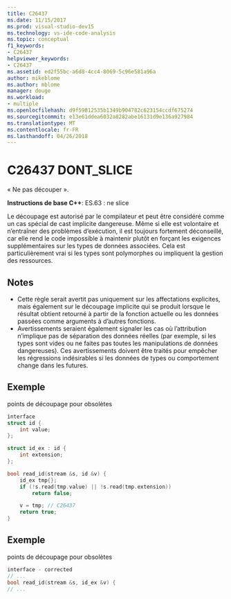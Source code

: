 ```yaml
---
title: C26437
ms.date: 11/15/2017
ms.prod: visual-studio-dev15
ms.technology: vs-ide-code-analysis
ms.topic: conceptual
f1_keywords:
- C26437
helpviewer_keywords:
- C26437
ms.assetid: ed2f55bc-a6d8-4cc4-8069-5c96e581a96a
author: mikeblome
ms.author: mblome
manager: douge
ms.workload:
- multiple
ms.openlocfilehash: d9f59812535b1349b904782c623154ccdf675274
ms.sourcegitcommit: e13e61ddea6032a8282abe16131d9e136a927984
ms.translationtype: MT
ms.contentlocale: fr-FR
ms.lasthandoff: 04/26/2018
---
```

# <a name="c26437-dontslice"></a>C26437 DONT_SLICE
« Ne pas découper ».

**Instructions de base C++**: ES.63 : ne slice

Le découpage est autorisé par le compilateur et peut être considéré comme un cas spécial de cast implicite dangereuse. Même si elle est volontaire et n’entraîner des problèmes d’exécution, il est toujours fortement déconseillé, car elle rend le code impossible à maintenir plutôt en forçant les exigences supplémentaires sur les types de données associées. Cela est particulièrement vrai si les types sont polymorphes ou impliquent la gestion des ressources.

## <a name="remarks"></a>Notes
 -  Cette règle serait avertit pas uniquement sur les affectations explicites, mais également sur le découpage implicite qui se produit lorsque le résultat obtient retourné à partir de la fonction actuelle ou les données passées comme arguments à d’autres fonctions.
-  Avertissements seraient également signaler les cas où l’attribution n’implique pas de séparation des données réelles (par exemple, si les types sont vides ou ne faites pas toutes les manipulations de données dangereuses). Ces avertissements doivent être traités pour empêcher les régressions indésirables si les données de types ou comportement change dans les futures.
## <a name="example"></a>Exemple
points de découpage pour obsolètes

```cpp
interface
struct id {
    int value;
};

struct id_ex : id {
    int extension;
};

bool read_id(stream &s, id &v) {
    id_ex tmp{};
    if (!s.read(tmp.value) || !s.read(tmp.extension))
        return false;

    v = tmp; // C26437
    return true;
}
```

## <a name="example"></a>Exemple
points de découpage pour obsolètes

```cpp
interface - corrected
// ...
bool read_id(stream &s, id_ex &v) {
// ...
```

